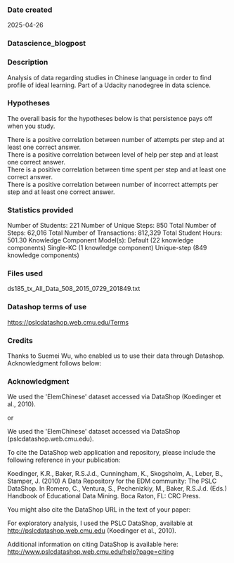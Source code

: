 
### Date created
2025-04-26


### Datascience_blogpost


### Description
Analysis of data regarding studies in Chinese language in order to find profile of ideal learning. Part of a Udacity nanodegree in data science. 


### Hypotheses
The overall basis for the hypotheses below is that persistence pays off when you study.

There is a positive correlation between number of attempts per step and at least one correct answer. <br>
There is a positive correlation between level of help per step and at least one correct answer. <br>
There is a positive correlation between time spent per step and at least one correct answer. <br>
There is a positive correlation between number of incorrect attempts per step and at least one correct answer. <br>


### Statistics provided
Number of Students:               221
Number of Unique Steps:           850
Total Number of Steps:         62,016
Total Number of Transactions: 812,329
Total Student Hours:              501.30
Knowledge Component Model(s): Default (22 knowledge components)
                              Single-KC (1 knowledge component)
                              Unique-step (849 knowledge components)


### Files used
ds185_tx_All_Data_508_2015_0729_201849.txt <br>


### Datashop terms of use
https://pslcdatashop.web.cmu.edu/Terms


### Credits
Thanks to Suemei Wu, who enabled us to use their data through Datashop. Acknowledgment follows below:


### Acknowledgment

   We used the 'ElemChinese' dataset accessed via DataShop (Koedinger et al.,
   2010).

or

   We used the 'ElemChinese' dataset accessed via DataShop
   (pslcdatashop.web.cmu.edu).

To cite the DataShop web application and repository, please include the 
following reference in your publication:

   Koedinger, K.R., Baker, R.S.J.d., Cunningham, K., Skogsholm, A., Leber, B.,
   Stamper, J. (2010) A Data Repository for the EDM community: The PSLC
   DataShop. In Romero, C., Ventura, S., Pechenizkiy, M., Baker, R.S.J.d.
   (Eds.) Handbook of Educational Data Mining. Boca Raton, FL: CRC Press.

You might also cite the DataShop URL in the text of your paper: 

   For exploratory analysis, I used the PSLC DataShop, available at
   http://pslcdatashop.web.cmu.edu (Koedinger et al., 2010).

Additional information on citing DataShop is available here: 
http://www.pslcdatashop.web.cmu.edu/help?page=citing
